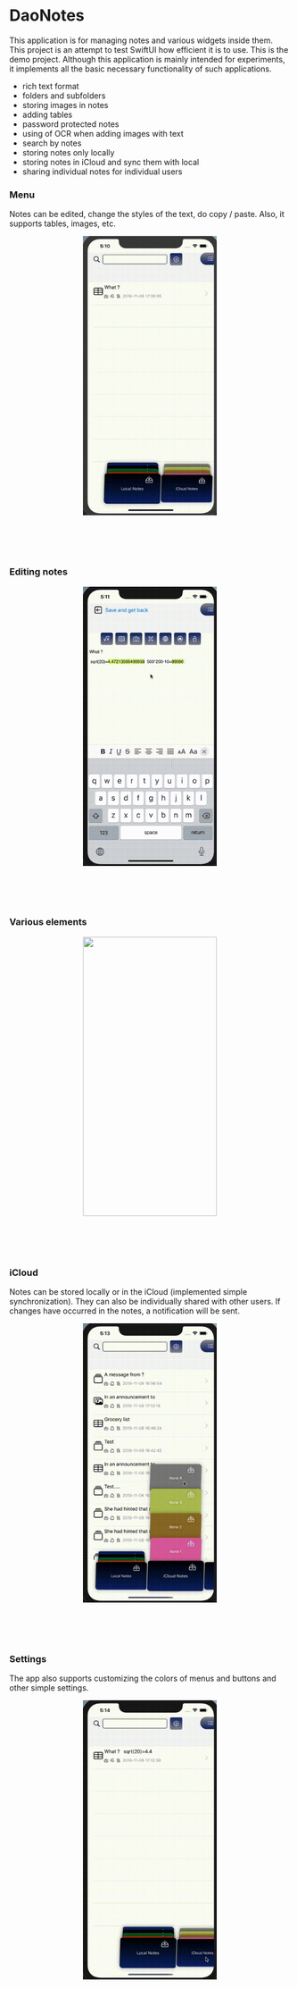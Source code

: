# DaoNotes

This application is for managing notes and various widgets inside them. This project is an attempt to test SwiftUI how efficient it is to use. This is the demo project.
Although this application is mainly intended for experiments, it implements all the basic necessary functionality of such  applications.

* rich text format
* folders and subfolders
* storing images in notes
* adding tables
* password protected notes
* using of OCR when adding images with text 
* search by notes
* storing notes only locally
* storing notes in iCloud and sync them with local
* sharing individual notes for individual users

### Menu
Notes can be edited, change the styles of the text, do copy / paste. Also, it supports tables, images, etc.

<p align="center">
  <img src="menu.gif"  width="240" height="500" >
</p>
<br/>
<br/>
<br/>

### Editing notes

<p align="center">
  <img src="edit_note.gif"  width="240" height="500" >
</p>
<br/>
<br/>
<br/>

### Various elements

<p align="center">
  <img src="edit_misc.gif"  width="240" height="500" >
</p>
<br/>
<br/>
<br/>

### iCloud
Notes can be stored locally or in the iCloud (implemented simple synchronization). They can also be individually shared with other users. If changes have occurred in the notes, a notification will be sent.

<p align="center">
  <img src="icloud.gif"  width="240" height="500" >
</p>
<br/>
<br/>
<br/>

### Settings
The app also supports customizing the colors of menus and buttons and other simple settings.

<p align="center">
  <img src="colors.gif"  width="240" height="500" >
</p>


